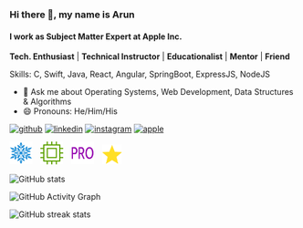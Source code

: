 ### Hi there 👋, my name is Arun
#### I work as Subject Matter Expert at Apple Inc.
**Tech. Enthusiast** | **Technical Instructor** | **Educationalist** | **Mentor** | **Friend**

Skills: C, Swift, Java, React, Angular, SpringBoot, ExpressJS, NodeJS

- 💬 Ask me about Operating Systems, Web Development, Data Structures & Algorithms 
- 😄 Pronouns: He/Him/His 


[<img src='https://cdn.jsdelivr.net/npm/simple-icons@3.0.1/icons/github.svg' alt='github' height='40'>](https://github.com/arunkudiyal)  [<img src='https://cdn.jsdelivr.net/npm/simple-icons@3.0.1/icons/linkedin.svg' alt='linkedin' height='40'>](https://www.linkedin.com/in/arun-kudiyal-107752116/)  [<img src='https://cdn.jsdelivr.net/npm/simple-icons@3.0.1/icons/instagram.svg' alt='instagram' height='40'>](https://www.instagram.com/arunkudiyal/)  [<img src='https://cdn.jsdelivr.net/npm/simple-icons@3.0.1/icons/apple.svg' alt='apple' height='40'>](arunkudiyal)  

<a href='https://archiveprogram.github.com/'><img src='https://raw.githubusercontent.com/acervenky/animated-github-badges/master/assets/acbadge.gif' width='40' height='40'></a> <a href='https://docs.github.com/en/developers'><img src='https://raw.githubusercontent.com/acervenky/animated-github-badges/master/assets/devbadge.gif' width='40' height='40'></a> <a href='https://github.com/pricing'><img src='https://raw.githubusercontent.com/acervenky/animated-github-badges/master/assets/pro.gif' width='40' height='40'></a> <a href='https://stars.github.com/'><img src='https://raw.githubusercontent.com/acervenky/animated-github-badges/master/assets/starbadge.gif' width='35' height='35'></a> 

![GitHub stats](https://github-readme-stats.vercel.app/api?username=arunkudiyal&show_icons=true)  

![GitHub Activity Graph](https://activity-graph.herokuapp.com/graph?username=arunkudiyal)  

![GitHub streak stats](https://github-readme-streak-stats.herokuapp.com/?user=arunkudiyal)  
